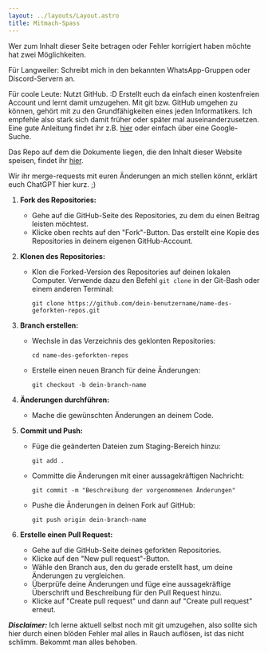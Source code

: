 ```yaml
---
layout: ../layouts/Layout.astro
title: Mitmach-Spass
---
```

Wer zum Inhalt dieser Seite betragen oder Fehler korrigiert haben möchte hat zwei Möglichkeiten.

Für Langweiler: 
Schreibt mich in den bekannten WhatsApp-Gruppen oder Discord-Servern an.

Für coole Leute: 
Nutzt GitHub. :D
Erstellt euch da einfach einen kostenfreien Account und lernt damit umzugehen.
Mit git bzw. GitHub umgehen zu können, gehört mit zu den Grundfähigkeiten eines jeden Informatikers. Ich empfehle also stark sich damit früher oder später mal auseinanderzusetzen.
Eine gute Anleitung findet ihr z.B. [hier](https://docs.github.com/de/get-started/quickstart/hello-world) oder einfach über eine Google-Suche.

Das Repo auf dem die Dokumente liegen, die den Inhalt dieser Website speisen, findet ihr [hier](https://github.com/KonradMiosga/studynotes).

Wir ihr merge-requests mit euren Änderungen an mich stellen könnt, erklärt euch ChatGPT hier kurz. ;)


1. **Fork des Repositories:**
   - Gehe auf die GitHub-Seite des Repositories, zu dem du einen Beitrag leisten möchtest.
   - Klicke oben rechts auf den "Fork"-Button. Das erstellt eine Kopie des Repositories in deinem eigenen GitHub-Account.

2. **Klonen des Repositories:**
   - Klon die Forked-Version des Repositories auf deinen lokalen Computer. Verwende dazu den Befehl `git clone` in der Git-Bash oder einem anderen Terminal:
     ```
     git clone https://github.com/dein-benutzername/name-des-geforkten-repos.git
     ```

3. **Branch erstellen:**
   - Wechsle in das Verzeichnis des geklonten Repositories:
     ```
     cd name-des-geforkten-repos
     ```
   - Erstelle einen neuen Branch für deine Änderungen:
     ```
     git checkout -b dein-branch-name
     ```

4. **Änderungen durchführen:**
   - Mache die gewünschten Änderungen an deinem Code.

5. **Commit und Push:**
   - Füge die geänderten Dateien zum Staging-Bereich hinzu:
     ```
     git add .
     ```
   - Committe die Änderungen mit einer aussagekräftigen Nachricht:
     ```
     git commit -m "Beschreibung der vorgenommenen Änderungen"
     ```
   - Pushe die Änderungen in deinen Fork auf GitHub:
     ```
     git push origin dein-branch-name
     ```

6. **Erstelle einen Pull Request:**
   - Gehe auf die GitHub-Seite deines geforkten Repositories.
   - Klicke auf den "New pull request"-Button.
   - Wähle den Branch aus, den du gerade erstellt hast, um deine Änderungen zu vergleichen.
   - Überprüfe deine Änderungen und füge eine aussagekräftige Überschrift und Beschreibung für den Pull Request hinzu.
   - Klicke auf "Create pull request" und dann auf "Create pull request" erneut.


***Disclaimer:*** Ich lerne aktuell selbst noch mit git umzugehen, also sollte sich hier durch einen blöden Fehler mal alles in Rauch auflösen, ist das nicht schlimm. Bekommt man alles behoben.